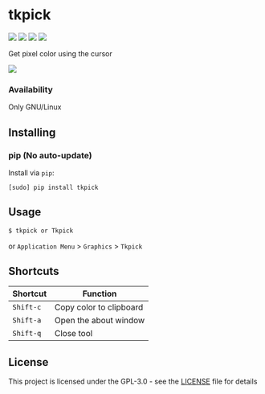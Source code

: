 # tkpick
<a href="https://pypi.org/project/tkpick"><img src="https://img.shields.io/pypi/v/tkpick?style=flat"></a> <img src="https://img.shields.io/pypi/pyversions/tkpick?style=flat"> <img src="https://img.shields.io/pypi/l/tkpick"> <img src="https://img.shields.io/badge/style-black-black?style=flat">

Get pixel color using the cursor

![](demo.gif)

### Availability
Only GNU/Linux

## Installing
### pip (No auto-update)
Install via `pip`:
```
[sudo] pip install tkpick
```

## Usage
```sh
$ tkpick or Tkpick
```

or `Application Menu` > `Graphics` > `Tkpick`

## Shortcuts

Shortcut | Function
--- | ---
`Shift-c` | Copy color to clipboard
`Shift-a` | Open the about window
`Shift-q` | Close tool

## License
This project is licensed under the GPL-3.0 - see the [LICENSE](LICENSE) file for details